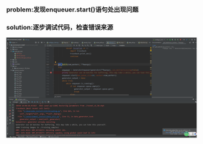 ### problem:发现enqueuer.start()语句处出现问题 
### solution:逐步调试代码，检查错误来源
![debug](https://github.com/zuoyuwei/weekly-report/blob/master/9_30(1).png)
